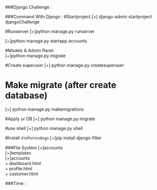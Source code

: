 ###Django Challenge :

###Command With Django :
#Startproject
[+] django-admin startproject djangoChallenge <br>

#Runserver
[+]python manage.py runserver <br>

[+]python manage.py startapp accounts<br>

#Models & Admin Panel  
[+]python manage.py migrate<br>

#Create superuser
[+] python manage.py createsuperuser<br>

# Make migrate (after create database)
[+] python manage.py  makemigrations<br>

#Apply ur DB
[+] python manage.py migrate<br>

#use shell
[+] python manage.py shell<br>

#Install สำหรับกรองข้อมูล
[+]pip install django-filter <br>

###File System
[+]accounts<br>
  [+]templates<br>
    [+]accounts <br>
      + dashboard.html <br>
      + profile.html <br>
      + customer.html <br>



###Time :
